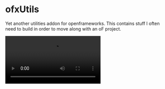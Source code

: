 # ofxUtils
 Yet another utilities addon for openframeworks. This contains stuff I often need to build in order to move along with an oF project.

![](https://i.imgur.com/y6wD4iZ.mp4)